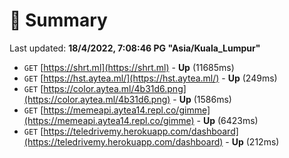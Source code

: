 # 📖 Summary
Last updated: **18/4/2022, 7:08:46 PG "Asia/Kuala_Lumpur"**

- `GET` [https://shrt.ml](https://shrt.ml) - **Up** (11685ms)
- `GET` [https://hst.aytea.ml/](https://hst.aytea.ml/) - **Up** (249ms)
- `GET` [https://color.aytea.ml/4b31d6.png](https://color.aytea.ml/4b31d6.png) - **Up** (1586ms)
- `GET` [https://memeapi.aytea14.repl.co/gimme](https://memeapi.aytea14.repl.co/gimme) - **Up** (6423ms)
- `GET` [https://teledrivemy.herokuapp.com/dashboard](https://teledrivemy.herokuapp.com/dashboard) - **Up** (212ms)
